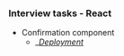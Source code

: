 ### Interview tasks - React

- Confirmation component
    - _*[Deployment](nuoxoxo.github.io/interview_react_confirmation_component)*
